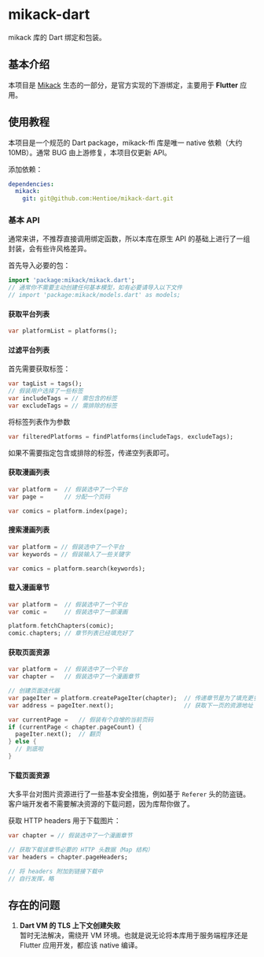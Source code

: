 # mikack-dart

mikack 库的 Dart 绑定和包装。

## 基本介绍

本项目是 [Mikack](https://github.com/Hentioe/mikack) 生态的一部分，是官方实现的下游绑定，主要用于 **Flutter** 应用。

## 使用教程

本项目是一个规范的 Dart package，mikack-ffi 库是唯一 native 依赖（大约 10MB）。通常 BUG 由上游修复，本项目仅更新 API。

添加依赖：

```yaml
dependencies:
  mikack:
    git: git@github.com:Hentioe/mikack-dart.git
```

### 基本 API

通常来讲，不推荐直接调用绑定函数，所以本库在原生 API 的基础上进行了一组封装，会有些许风格差异。

首先导入必要的包：

```dart
import 'package:mikack/mikack.dart';
// 通常你不需要主动创建任何基本模型，如有必要请导入以下文件
// import 'package:mikack/models.dart' as models;
```

#### 获取平台列表

```dart
var platformList = platforms();
```

#### 过滤平台列表

首先需要获取标签：

```dart
var tagList = tags();
// 假装用户选择了一些标签
var includeTags = // 需包含的标签
var excludeTags = // 需排除的标签
```

将标签列表作为参数

```dart
var filteredPlatforms = findPlatforms(includeTags, excludeTags);
```

如果不需要指定包含或排除的标签，传递空列表即可。

#### 获取漫画列表

```dart
var platform =  // 假装选中了一个平台
var page =      // 分配一个页码

var comics = platform.index(page);
```

#### 搜索漫画列表

```dart
var platform = // 假装选中了一个平台
var keywords = // 假装输入了一些关键字

var comics = platform.search(keywords);
```

#### 载入漫画章节

```dart
var platform =  // 假装选中了一个平台
var comic =     // 假装选中了一部漫画

platform.fetchChapters(comic);
comic.chapters; // 章节列表已经填充好了
```

#### 获取页面资源

```dart
var platform =  // 假装选中了一个平台
var chapter =   // 假装选中了一个漫画章节

// 创建页面迭代器
var pageIter = platform.createPageIter(chapter);  // 传递章节是为了填充更多的元数据
var address = pageIter.next();                    // 获取下一页的资源地址

var currentPage =   // 假装有个自增的当前页码
if (currentPage < chapter.pageCount) {
  pageIter.next();  // 翻页
} else {
  // 到底啦
}
```

#### 下载页面资源

大多平台对图片资源进行了一些基本安全措施，例如基于 `Referer` 头的防盗链。客户端开发者不需要解决资源的下载问题，因为库帮你做了。

获取 HTTP headers 用于下载图片：

```dart
var chapter = // 假装选中了一个漫画章节

// 获取下载该章节必要的 HTTP 头数据（Map 结构）
var headers = chapter.pageHeaders;

// 将 headers 附加到链接下载中
// 自行发挥，略
```

## 存在的问题

1. **Dart VM 的 TLS 上下文创建失败**  
   暂时无法解决，需绕开 VM 环境。也就是说无论将本库用于服务端程序还是 Flutter 应用开发，都应该 native 编译。
